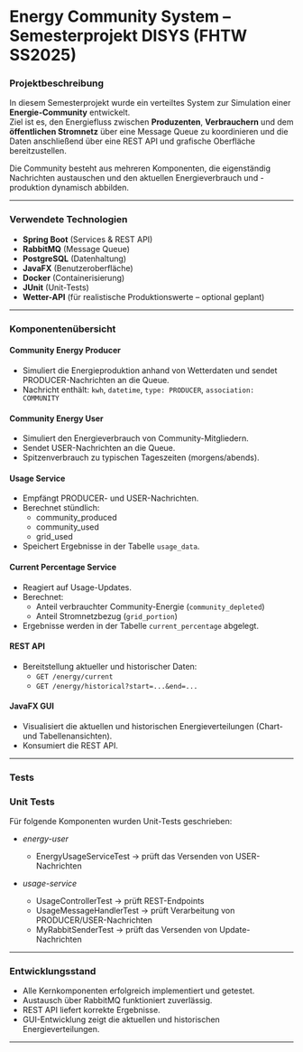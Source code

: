 # Energy Community System – Semesterprojekt DISYS (FHTW SS2025)

### Projektbeschreibung

In diesem Semesterprojekt wurde ein verteiltes System zur Simulation einer **Energie-Community** entwickelt.  
Ziel ist es, den Energiefluss zwischen **Produzenten**, **Verbrauchern** und dem **öffentlichen Stromnetz** über eine Message Queue zu koordinieren und die Daten anschließend über eine REST API und grafische Oberfläche bereitzustellen.

Die Community besteht aus mehreren Komponenten, die eigenständig Nachrichten austauschen und den aktuellen Energieverbrauch und -produktion dynamisch abbilden.

---

### Verwendete Technologien

- **Spring Boot** (Services & REST API)
- **RabbitMQ** (Message Queue)
- **PostgreSQL** (Datenhaltung)
- **JavaFX** (Benutzeroberfläche)
- **Docker** (Containerisierung)
- **JUnit** (Unit-Tests)
- **Wetter-API** (für realistische Produktionswerte – optional geplant)

---

### Komponentenübersicht

#### Community Energy Producer
- Simuliert die Energieproduktion anhand von Wetterdaten und sendet PRODUCER-Nachrichten an die Queue.
- Nachricht enthält: `kwh`, `datetime`, `type: PRODUCER`, `association: COMMUNITY`

#### Community Energy User
- Simuliert den Energieverbrauch von Community-Mitgliedern.
- Sendet USER-Nachrichten an die Queue.
- Spitzenverbrauch zu typischen Tageszeiten (morgens/abends).

#### Usage Service
- Empfängt PRODUCER- und USER-Nachrichten.
- Berechnet stündlich:
    - community_produced
    - community_used
    - grid_used
- Speichert Ergebnisse in der Tabelle `usage_data`.

#### Current Percentage Service
- Reagiert auf Usage-Updates.
- Berechnet:
    - Anteil verbrauchter Community-Energie (`community_depleted`)
    - Anteil Stromnetzbezug (`grid_portion`)
- Ergebnisse werden in der Tabelle `current_percentage` abgelegt.

#### REST API
- Bereitstellung aktueller und historischer Daten:
    - `GET /energy/current`
    - `GET /energy/historical?start=...&end=...`

#### JavaFX GUI 
- Visualisiert die aktuellen und historischen Energieverteilungen (Chart- und Tabellenansichten).
- Konsumiert die REST API.

---

### Tests

### Unit Tests

Für folgende Komponenten wurden Unit-Tests geschrieben:

- *energy-user*
  - EnergyUsageServiceTest → prüft das Versenden von USER-Nachrichten

- *usage-service*
  - UsageControllerTest → prüft REST-Endpoints
  - UsageMessageHandlerTest → prüft Verarbeitung von PRODUCER/USER-Nachrichten
  - MyRabbitSenderTest → prüft das Versenden von Update-Nachrichten

---

### Entwicklungsstand

- Alle Kernkomponenten erfolgreich implementiert und getestet.
- Austausch über RabbitMQ funktioniert zuverlässig.
- REST API liefert korrekte Ergebnisse.
- GUI-Entwicklung zeigt die aktuellen und historischen Energieverteilungen.

---


